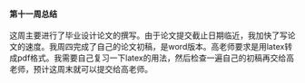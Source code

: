 #### 第十一周总结
  这周主要进行了毕业设计论文的撰写。由于论文提交截止日期临近，我加快了写论文的速度。我周四完成了自己的论文初稿，是word版本。高老师要求是用latex转成pdf格式。我需要自己复习一下latex的用法，然后检查一遍自己的初稿再交给高老师，预计这周末就可以提交给高老师。
